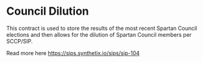# Council Dilution

This contract is used to store the results of the most recent Spartan Council elections and then allows for the dilution of Spartan Council members per SCCP/SIP. 

Read more here https://sips.synthetix.io/sips/sip-104
